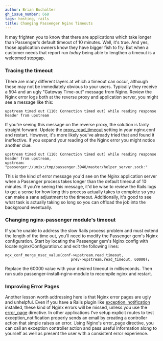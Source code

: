 ```yaml
---
author: Brian Buchalter
gh_issue_number: 668
tags: hosting, rails
title: Changing Passenger Nginx Timeouts
---
```




It may frighten you to know that there are applications which take longer than Passenger's default timeout of 10 minutes.  Well, it's true.  And yes, those application owners know they have bigger fish to fry.  But when a customer needs that report run *today* being able to lengthen a timeout is a welcomed stopgap.

### Tracing the timeout

There are many different layers at which a timeout can occur, although these may not be immediately obvious to your users.  Typically they receive a 504 and an ugly "Gateway Time-out" message from Nginx. Review the Nginx error logs both at the reverse proxy and application server, you might see a message like this:

```
upstream timed out (110: Connection timed out) while reading response header from upstream
```

If you're seeing this message on the reverse proxy, the solution is fairly straight forward.  Update the [proxy_read_timeout](http://wiki.nginx.org/HttpProxyModule#proxy_read_timeout) setting in your nginx.conf and restart.  However, it's more likely you've already tried that and found it ineffective.  If you expand your reading of the Nginx error you might notice another clue.

```
upstream timed out (110: Connection timed out) while reading response header from upstream, 
upstream: "passenger://unix:/tmp/passenger.3940/master/helper_server.sock:"
```

This is the kind of error message you'd see on the Nginx application server when a Passenger process takes longer than the default timeout of 10 minutes.  If you're seeing this message, it'd be wise to review the Rails logs to get a sense for how long this process actually takes to complete so you can make a sane adjustment to the timeout.  Additionally, it's good to see what task is actually taking so long so you can offload the job into the background eventually.

### Changing nginx-passenger module's timeout

If you're unable to address the slow Rails process problem and must extend the length of the time out, you'll need to modify the Passenger gem's Nginx configuration. Start by locating the Passenger gem's Nginx config with locate nginx/Configuration.c and edit the following lines:

```
ngx_conf_merge_msec_value(conf->upstream.read_timeout,
                              prev->upstream.read_timeout, 60000);
```
Replace the 60000 value with your desired timeout in milliseconds.  Then run sudo passenger-install-nginx-module to recompile nginx and restart.

### Improving Error Pages

Another lesson worth addressing here is that Nginx error pages are ugly and unhelpful.  Even if you have a Rails plugin like [exception_notification](https://github.com/rails/exception_notification/) installed, these kind of Nginx errors will be missed, unless you use the [error_page](http://wiki.nginx.org/NginxHttpCoreModule#error_page) directive.  In other applications I've setup explicit routes to test exception_notification properly sends an email by creating a controller action that simple raises an error.  Using Nginx's error_page directive, you can call an exception controller action and pass useful information along to yourself as well as present the user with a consistent error experience.


